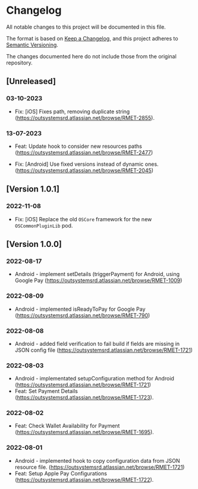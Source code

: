 # Changelog
All notable changes to this project will be documented in this file.

The format is based on [Keep a Changelog](https://keepachangelog.com/en/1.0.0/),
and this project adheres to [Semantic Versioning](https://semver.org/spec/v2.0.0.html).

The changes documented here do not include those from the original repository.

## [Unreleased]

### 03-10-2023
- Fix: [iOS] Fixes path, removing duplicate string (https://outsystemsrd.atlassian.net/browse/RMET-2855).

### 13-07-2023
- Feat: Update hook to consider new resources paths (https://outsystemsrd.atlassian.net/browse/RMET-2477)

- Fix: [Android] Use fixed versions instead of dynamic ones. (https://outsystemsrd.atlassian.net/browse/RMET-2045)

## [Version 1.0.1]

### 2022-11-08
- Fix: [iOS] Replace the old `OSCore` framework for the new `OSCommonPluginLib` pod.

## [Version 1.0.0]

### 2022-08-17
- Android - implement setDetails (triggerPayment) for Android, using Google Pay (https://outsystemsrd.atlassian.net/browse/RMET-1009)

### 2022-08-09
- Android - implemented isReadyToPay for Google Pay (https://outsystemsrd.atlassian.net/browse/RMET-790)

### 2022-08-08
- Android - added field verification to fail build if fields are missing in JSON config file (https://outsystemsrd.atlassian.net/browse/RMET-1721)

### 2022-08-03
- Android - implementated setupConfiguration method for Android (https://outsystemsrd.atlassian.net/browse/RMET-1721)
- Feat: Set Payment Details (https://outsystemsrd.atlassian.net/browse/RMET-1723).

### 2022-08-02
- Feat: Check Wallet Availability for Payment (https://outsystemsrd.atlassian.net/browse/RMET-1695).

### 2022-08-01
- Android - implemented hook to copy configuration data from JSON resource file. (https://outsystemsrd.atlassian.net/browse/RMET-1721)
- Feat: Setup Apple Pay Configurations (https://outsystemsrd.atlassian.net/browse/RMET-1722).
